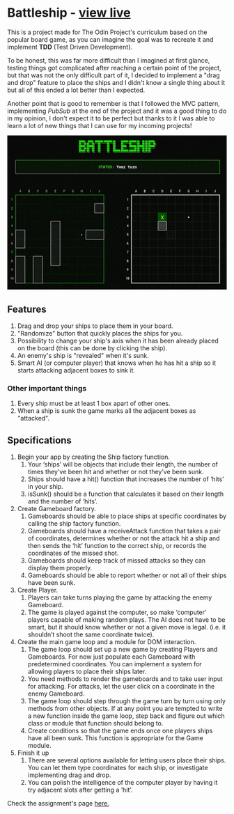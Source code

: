 # Battleship - [view live](https://darkwool.github.io/battleship-js/)

This is a project made for The Odin Project's curriculum based on the popular board game, as you can imagine
the goal was to recreate it and implement **TDD** (Test Driven Development).

To be honest, this was far more difficult than I imagined at first glance, testing things got complicated after reaching a certain point of the project, but that was not the only difficult part of it, I decided to implement a "drag and drop" feature to place the ships and I didn't know a single thing about it but all of this ended a lot better than I expected.

Another point that is good to remember is that I followed the MVC pattern, implementing _PubSub_ at the end of the project and it was a good thing to do in my opinion, I don't expect it to be perfect but thanks to it I was able to learn a lot of new things that I can use for my incoming projects!

![Battleship gameplay](/gameplay.gif "Battleship gameplay")

## Features

1. Drag and drop your ships to place them in your board.
1. "Randomize" button that quickly places the ships for you.
1. Possibility to change your ship's axis when it has been already placed on the board (this can be done by clicking the ship).
1. An enemy's ship is "revealed" when it's sunk.
1. Smart AI (or computer player) that knows when he has hit a ship so it starts attacking adjacent boxes to sink it.

### Other important things

1. Every ship must be at least 1 box apart of other ones.
1. When a ship is sunk the game marks all the adjacent boxes as "attacked".

## Specifications

1. Begin your app by creating the Ship factory function.
   1. Your ‘ships’ will be objects that include their length, the number of times they’ve been hit and whether or not they’ve been sunk.
   1. Ships should have a hit() function that increases the number of ‘hits’ in your ship.
   1. isSunk() should be a function that calculates it based on their length and the number of ‘hits’.
1. Create Gameboard factory.
   1. Gameboards should be able to place ships at specific coordinates by calling the ship factory function.
   1. Gameboards should have a receiveAttack function that takes a pair of coordinates, determines whether or not the attack hit a ship and then sends the ‘hit’ function to the correct ship, or records the coordinates of the missed shot.
   1. Gameboards should keep track of missed attacks so they can display them properly.
   1. Gameboards should be able to report whether or not all of their ships have been sunk.
1. Create Player.
   1. Players can take turns playing the game by attacking the enemy Gameboard.
   1. The game is played against the computer, so make ‘computer’ players capable of making random plays. The AI does not have to be smart, but it should know whether or not a given move is legal. (i.e. it shouldn’t shoot the same coordinate twice).
1. Create the main game loop and a module for DOM interaction.
   1. The game loop should set up a new game by creating Players and Gameboards. For now just populate each Gameboard with predetermined coordinates. You can implement a system for allowing players to place their ships later.
   1. You need methods to render the gameboards and to take user input for attacking. For attacks, let the user click on a coordinate in the enemy Gameboard.
   1. The game loop should step through the game turn by turn using only methods from other objects. If at any point you are tempted to write a new function inside the game loop, step back and figure out which class or module that function should belong to.
   1. Create conditions so that the game ends once one players ships have all been sunk. This function is appropriate for the Game module.
1. Finish it up
   1. There are several options available for letting users place their ships. You can let them type coordinates for each ship, or investigate implementing drag and drop.
   1. You can polish the intelligence of the computer player by having it try adjacent slots after getting a ‘hit’.

Check the assignment's page [here.](https://www.theodinproject.com/lessons/node-path-javascript-battleship)
